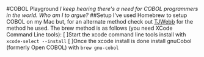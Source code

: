 #COBOL Playground
*I keep hearing there's a need for COBOL programmers in the world. Who am I to argue?*
##Setup
I've used Homebrew to setup COBOL on my Mac but, for an alternate method check out [TJWebb](https://github.com/tjwebb/learning-cobol) for the method he used. 
The brew method is as follows (you need XCode Command Line tools):
[ ]Start the xcode command line tools install with `xcode-select --install`
[ ]Once the xcode install is done install gnuCobol (formerly Open COBOL) with
`brew gnu-cobol`

